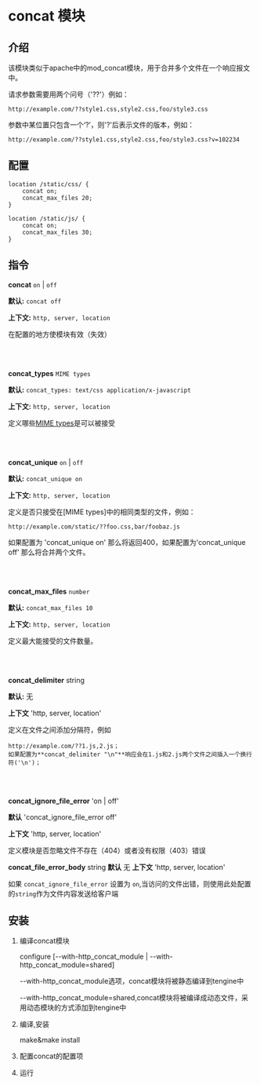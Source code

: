 # concat 模块

## 介绍

该模块类似于apache中的mod_concat模块，用于合并多个文件在一个响应报文中。

请求参数需要用两个问号（'??'）例如：

    http://example.com/??style1.css,style2.css,foo/style3.css
    
参数中某位置只包含一个‘?’，则'?'后表示文件的版本，例如：

    http://example.com/??style1.css,style2.css,foo/style3.css?v=102234

## 配置

    location /static/css/ {
        concat on;
        concat_max_files 20;
    }
    
    location /static/js/ {
        concat on;
        concat_max_files 30;
    }

## 指令

**concat** `on` | `off`

**默认:** `concat off`

**上下文:** `http, server, location` 
     
在配置的地方使模块有效（失效）

<br/>
<br/>

**concat_types** `MIME types`

**默认:** `concat_types: text/css application/x-javascript`

**上下文:** `http, server, location`

定义哪些[MIME types](http://en.wikipedia.org/wiki/MIME_type)是可以被接受

<br/>
<br/>

**concat_unique** `on` | `off`

**默认:** `concat_unique on`

**上下文:** `http, server, location`

定义是否只接受在[MIME types]中的相同类型的文件，例如：

    http://example.com/static/??foo.css,bar/foobaz.js
如果配置为 'concat_unique on' 那么将返回400，如果配置为'concat_unique off'
那么将合并两个文件。

<br/>
<br/>

**concat\_max\_files** `number`

**默认:** `concat_max_files 10`
                
**上下文:** `http, server, location`

定义最大能接受的文件数量。

<br/>
<br/>

**concat_delimiter** string

**默认:**  无 

**上下文** 'http, server, location'

定义在文件之间添加分隔符，例如

    http://example.com/??1.js,2.js； 
    如果配置为**concat_delimiter "\n"**响应会在1.js和2.js两个文件之间插入一个换行符('\n')；

<br/>
<br/>

**concat_ignore_file_error** 'on | off'
       
**默认** 'concat_ignore_file_error off'
         
**上下文** 'http, server, location'
       
定义模块是否忽略文件不存在（404）或者没有权限（403）错误

**concat_file_error_body**  string
**默认** 无
**上下文** 'http, server, location'

如果 `concat_ignore_file_error` 设置为 `on`,当访问的文件出错，则使用此处配置的`string`作为文件内容发送给客户端

## 安装

 1. 编译concat模块
         
    configure  [--with-http_concat_module | --with-http_concat_module=shared]

    --with-http_concat_module选项，concat模块将被静态编译到tengine中

    --with-http_concat_module=shared,concat模块将被编译成动态文件，采用动态模块的方式添加到tengine中

 2. 编译,安装

    make&make install
 
 3. 配置concat的配置项
 
 4. 运行

